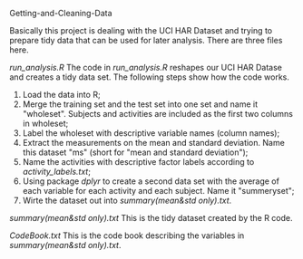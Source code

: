 Getting-and-Cleaning-Data

Basically this project is dealing with the UCI HAR Dataset and trying to prepare tidy data that can be used for later analysis.
There are three files here.

*run_analysis.R*
The code in *run_analysis.R* reshapes our UCI HAR Datase and creates a tidy data set.
The following steps show how the code works.
1. Load the data into R;
2. Merge the training set and the test set into one set and name it "wholeset".
   Subjects and activities are included as the first two columns in wholeset;
3. Label the wholeset with descriptive variable names (column names);
4. Extract the measurements on the mean and standard deviation.
   Name this dataset "ms" (short for "mean and standard deviation");
5. Name the activities with descriptive factor labels according to *activity_labels.txt*;
6. Using package *dplyr* to create a second data set with the average of each variable for each activity and each subject.
   Name it "summeryset";
7. Wirte the dataset out into *summary(mean&std only).txt*.


*summary(mean&std only).txt*
This is the tidy dataset created by the R code.

*CodeBook.txt*
This is the code book describing the variables in *summary(mean&std only).txt*.
